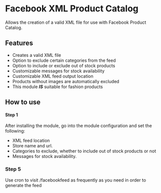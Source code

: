 # Facebook XML Product Catalog

Allows the creation of a valid XML file for use with Facebook Product Catalog.

## Features
* Creates a valid XML file
* Option to exclude certain categories from the feed
* Option to include or exclude out of stock products
* Customizable messages for stock availability
* Customizable XML feed output location
* Products without images are automatically excluded
* This module **_IS_** suitable for fashion products

## How to use
#### Step 1
After installing the module, go into the module configuration and set the following:

* XML feed location
* Store name and url.
* Categories to exclude, whether to include out of stock products or not
* Messages for stock availability.

### Step 5
Use cron to visit <your-magento-shop>/facebookfeed as frequently as you need in order to generate the feed
